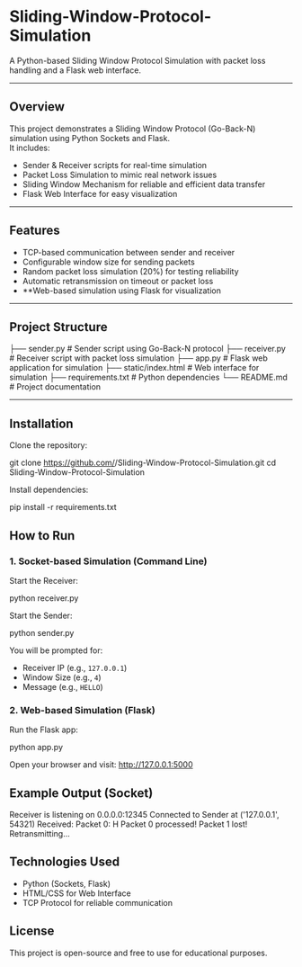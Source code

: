 # Sliding-Window-Protocol-Simulation
A Python-based Sliding Window Protocol Simulation with packet loss handling and a Flask web interface.

---

##  Overview
This project demonstrates a Sliding Window Protocol (Go-Back-N) simulation using Python Sockets and Flask.  
It includes:
- Sender & Receiver scripts for real-time simulation  
- Packet Loss Simulation to mimic real network issues  
- Sliding Window Mechanism for reliable and efficient data transfer  
- Flask Web Interface for easy visualization  

---

##  Features
- TCP-based communication between sender and receiver  
- Configurable window size for sending packets  
- Random packet loss simulation (20%) for testing reliability  
- Automatic retransmission on timeout or packet loss  
- **Web-based simulation using Flask for visualization  

---

##  Project Structure

├── sender.py         # Sender script using Go-Back-N protocol
├── receiver.py       # Receiver script with packet loss simulation
├── app.py            # Flask web application for simulation
├── static/index.html # Web interface for simulation
├── requirements.txt  # Python dependencies
└── README.md         # Project documentation


---

##  Installation

Clone the repository:

git clone https://github.com/<your-username>/Sliding-Window-Protocol-Simulation.git
cd Sliding-Window-Protocol-Simulation


Install dependencies:

pip install -r requirements.txt

##  How to Run

### 1.  Socket-based Simulation (Command Line)

Start the Receiver:

python receiver.py

Start the Sender:

python sender.py


You will be prompted for:

* Receiver IP (e.g., `127.0.0.1`)
* Window Size (e.g., `4`)
* Message (e.g., `HELLO`)


### 2.  Web-based Simulation (Flask)

Run the Flask app:


python app.py

Open your browser and visit: http://127.0.0.1:5000

##  Example Output (Socket)


Receiver is listening on 0.0.0.0:12345
Connected to Sender at ('127.0.0.1', 54321)
Received: Packet 0: H
Packet 0 processed!
Packet 1 lost! Retransmitting...

##  Technologies Used

* Python (Sockets, Flask)
* HTML/CSS for Web Interface
* TCP Protocol for reliable communication


##  License

This project is open-source and free to use for educational purposes.


